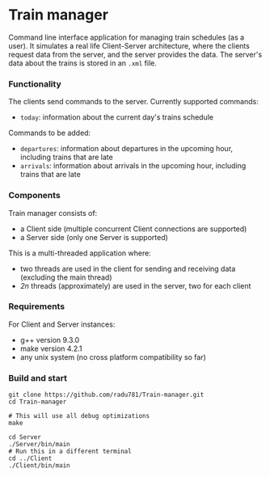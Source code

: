 # Train manager
Command line interface application for managing train schedules (as a user).
It simulates a real life Client-Server architecture, where the clients request data from the server, and the server provides the data. The server's data about the trains is stored in an `.xml` file.

### Functionality
The clients send commands to the server.
Currently supported commands:
- `today`: information about the current day's trains schedule

Commands to be added:
- `departures`: information about departures in the upcoming hour, including trains that are late
- `arrivals`: information about arrivals in the upcoming hour, including trains that are late

### Components
Train manager consists of:
- a Client side (multiple concurrent Client connections are supported)
- a Server side (only one Server is supported)

This is a multi-threaded application where:
- two threads are used in the client for sending and receiving data (excluding the main thread)
- _2n_ threads (approximately) are used in the server, two for each client

### Requirements
For Client and Server instances:
- g++ version 9.3.0
- make version 4.2.1
- any unix system (no cross platform compatibility so far)

### Build and start
```shell
git clone https://github.com/radu781/Train-manager.git
cd Train-manager

# This will use all debug optimizations
make

cd Server
./Server/bin/main
# Run this in a different terminal
cd ../Client
./Client/bin/main
```
